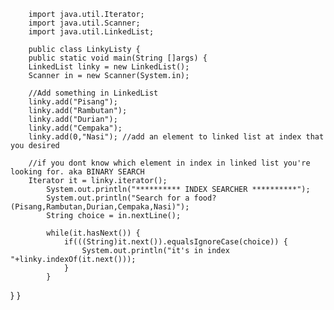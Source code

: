 		import java.util.Iterator;
		import java.util.Scanner;
		import java.util.LinkedList;
		
		public class LinkyListy {
		public static void main(String []args) {
		LinkedList linky = new LinkedList();
		Scanner in = new Scanner(System.in);

		//Add something in LinkedList
		linky.add("Pisang");
		linky.add("Rambutan");
		linky.add("Durian");
		linky.add("Cempaka");
		linky.add(0,"Nasi"); //add an element to linked list at index that you desired
		
		//if you dont know which element in index in linked list you're looking for. aka BINARY SEARCH
		Iterator it = linky.iterator();
			System.out.println("********** INDEX SEARCHER **********");
			System.out.println("Search for a food? (Pisang,Rambutan,Durian,Cempaka,Nasi)");
			String choice = in.nextLine();

			while(it.hasNext()) {
				if(((String)it.next()).equalsIgnoreCase(choice)) {
					System.out.println("it's in index "+linky.indexOf(it.next()));
				}
			}	
}
}
